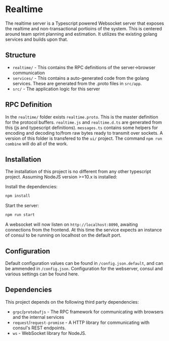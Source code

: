 # Realtime

The realtime server is a Typescript powered Websocket server that exposes the realtime and non-transactional portioins of the system. This is centered around team sprint planning and estimation. It utilizes the existing golang services and builds upon that.

## Structure
- `realtime/` - This contains the RPC definitions of the server->browser communication
- `services/` - This contains a auto-generated code from the golang services. These are generated from the .proto files in `src/app`.
- `src/` - The application logic for this server


## RPC Definition
In the `realtime/` folder exists `realtime.proto`. This is the master definition for the protocol buffers. `realtime.js` and `realtime.d.ts` are generated from this (js and typescript definitions). `messages.ts` contains some helpers for encoding and decoding to/from raw bytes ready to transmit over sockets. A version of this folder is transfered to the `ui/` project. The command `npm run combine` will do all of the work.

## Installation
The installation of this project is no different from any other typescript project. Assuming NodeJS version >=10.x is installed:

Install the dependencies:
```bash
npm install
```

Start the server:
```bash
npm run start
```


A websocket will now listen on `http://localhost:8090`, awaiting connections from the frontend. At this time the service expects an instance of consul to be running on localhost on the default port.


## Configuration
Default configuration values can be found in `/config.json.default`, and can be ammended in `/config.json`. Configuration for the webserver, consul and various settings can be found here.


## Dependencies
This project depends on the following third party dependencies:
- `grpc`/`protobufjs` - The RPC framework for communicating with browsers and the internal services
- `request`/`request-promise` - A HTTP library for communicating with consul's REST endpoints.
- `ws` - WebSocket library for NodeJS.  
